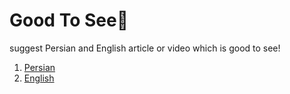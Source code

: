 # Good To See🧐

suggest Persian and English article or video which is good to see!

1. [Persian](README.persian.md)
2. [English](README.english.md)
